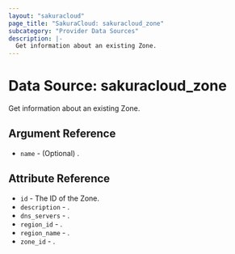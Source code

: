 ```yaml
---
layout: "sakuracloud"
page_title: "SakuraCloud: sakuracloud_zone"
subcategory: "Provider Data Sources"
description: |-
  Get information about an existing Zone.
---
```


# Data Source: sakuracloud_zone

Get information about an existing Zone.

## Argument Reference

* `name` - (Optional) .



## Attribute Reference

* `id` - The ID of the Zone.
* `description` - .
* `dns_servers` - .
* `region_id` - .
* `region_name` - .
* `zone_id` - .




